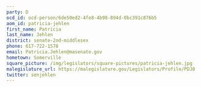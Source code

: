 ```yaml
---
party: D
ocd_id: ocd-person/6de50ed2-4fe8-4b98-894d-0bc391c876b5
aom_id: patricia-jehlen
first_name: Patricia
last_name: Jehlen
district: senate-2nd-middlesex
phone: 617-722-1578
email: Patricia.Jehlen@masenate.gov
hometown: Somerville
square_picture: /img/legislators/square-pictures/patricia-jehlen.jpg
malegislature_url: https://malegislature.gov/Legislators/Profile/PDJ0
twitter: senjehlen
---
```

